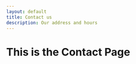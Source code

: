 ```yaml
---
layout: default
title: Contact us
description: Our address and hours
---
```


<h1>This is the Contact Page</h1>

